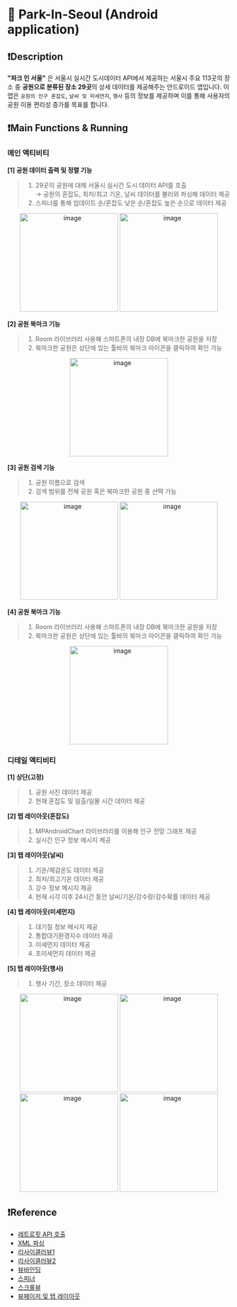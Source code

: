# 🌳 Park-In-Seoul (Android application)

## ❗️Description
**"파크 인 서울"** 은 서울시 실시간 도시데이터 API에서 제공하는 서울시 주요 113곳의 장소 중 **공원으로 분류된 장소 29곳**의 상세 데이터를 제공해주는 안드로이드 앱입니다. 이 앱은 `공원의 인구 혼잡도`, `날씨 및 미세먼지`, `행사` 등의 정보를 제공하며 이를 통해 사용자의 공원 이용 편리성 증가를 목표를 합니다. 

## ❗Main Functions & Running
### 메인 액티비티
**[1] 공원 데이터 출력 및 정렬 기능**
> 1. 29곳의 공원에 대해 서울시 실시간 도시 데이터 API를 호출<br>
> → 공원의 혼잡도, 최저/최고 기온, 날씨 데이터를 불러와 파싱해 데이터 제공
> 2. 스피너를 통해 업데이트 순/혼잡도 낮은 순/혼잡도 높은 순으로 데이터 제공
<p align="center">
<img width="222" alt="image" src="https://github.com/chaeyoungeee/Park-In-Seoul/assets/102286483/3438cfe4-5a79-4927-b58b-58e79cdffdfc">
<img width="222" alt="image" src="https://github.com/chaeyoungeee/Park-In-Seoul/assets/102286483/265e85f5-240f-40e4-913f-94dc8d3cfa57">
</p>

**[2] 공원 북마크 기능**
> 1. Room 라이브러리 사용해 스마트폰의 내장 DB에 북마크한 공원을 저장
> 2. 북마크한 공원은 상단에 있는 툴바의 북마크 아이콘을 클릭하여 확인 가능
<p align="center">
<img width="222" alt="image" src="https://github.com/chaeyoungeee/Park-In-Seoul/assets/102286483/2fe2eb4f-cd95-4d3c-8041-fb0bf069cad5">
</p>

**[3] 공원 검색 기능**
> 1. 공원 이름으로 검색
> 2. 검색 범위를 전체 공원 혹은 북마크한 공원 중 선택 가능
<p align="center">
<img width="221" alt="image" src="https://github.com/chaeyoungeee/Park-In-Seoul/assets/102286483/ae0141ab-c9de-4603-ae09-6a2057502aed">
<img width="221" alt="image" src="https://github.com/chaeyoungeee/Park-In-Seoul/assets/102286483/41165a98-98fc-465b-8b48-b94778418775">
</p>

**[4] 공원 북마크 기능**
> 1. Room 라이브러리 사용해 스마트폰의 내장 DB에 북마크한 공원을 저장
> 2. 북마크한 공원은 상단에 있는 툴바의 북마크 아이콘을 클릭하여 확인 가능
<p align="center">
<img width="222" alt="image" src="https://github.com/chaeyoungeee/Park-In-Seoul/assets/102286483/d4394cbb-1c3f-4e7a-8eab-b3a697a5773d">
</p>

### 디테일 액티비티
**[1] 상단(고정)**
> 1. 공원 사진 데이터 제공
> 2. 현재 혼잡도 및 일출/일몰 시간 데이터 제공

**[2] 탭 레이아웃(혼잡도)**
> 1. MPAndroidChart 라이브러리를 이용해 인구 전망 그래프 제공
> 2. 실시간 인구 정보 메시지 제공
<p align="center">
  
**[3] 탭 레이아웃(날씨)**
> 1. 기온/체감온도 데이터 제공
> 2. 최저/최고기온 데이터 제공
> 3. 강수 정보 메시지 제공
> 4. 현재 시각 이후 24시간 동안 날씨/기온/강수량/강수확률 데이터 제공

**[4] 탭 레이아웃(미세먼지)**
> 1. 대기질 정보 메시지 제공
> 2. 통합대기환경지수 데이터 제공
> 3. 미세먼지 데이터 제공
> 4. 초미세먼지 데이터 제공

**[5] 탭 레이아웃(행사)**
> 1. 행사 기간, 장소 데이터 제공

<p align="center">
<img width="222" alt="image" src="https://github.com/chaeyoungeee/Park-In-Seoul/assets/102286483/15406a99-d0eb-4652-acd4-a3cb926742e7">
<img width="222" alt="image" src="https://github.com/chaeyoungeee/Park-In-Seoul/assets/102286483/e0c3c8dc-26a0-490f-9e78-e2462d0595e8">
  <img width="222" alt="image" src="https://github.com/chaeyoungeee/Park-In-Seoul/assets/102286483/1c692012-4366-4459-92dc-828569abb3d0">
<img width="222" alt="image" src="https://github.com/chaeyoungeee/Park-In-Seoul/assets/102286483/8c69820e-75b3-4e0d-adc0-9782d9e74299">
</p>

## ❗️Reference
- [레트로핏 API 호출](https://hello-bryan.tistory.com/507)<br>
- [XML 파싱](https://velog.io/@changhee09/%EC%95%88%EB%93%9C%EB%A1%9C%EC%9D%B4%EB%93%9C-XmlPullParser%EB%A5%BC-%EC%9D%B4%EC%9A%A9%ED%95%9C-XML-%ED%8C%8C%EC%8B%B1)<br>
- [리사이클러뷰1](https://uknowblog.tistory.com/29)<br>
- [리사이클러뷰2](https://notepad96.tistory.com/131)<br>
- [뷰바인딩](https://duckssi.tistory.com/42)<br>
- [스피너](https://magicalcode.tistory.com/entry/%EC%BD%94%ED%8B%80%EB%A6%B0-%EC%95%88%EB%93%9C%EB%A1%9C%EC%9D%B4%EB%93%9C-%EC%8A%A4%ED%94%BC%EB%84%88Spinner-%ED%95%9C%EB%B0%A9%EC%97%90-%EB%81%9D%EB%82%B4%EA%B8%B0)<br>
- [스크롤뷰](https://velog.io/@kimbsu00/Android-7)<br>
- [뷰페이저 및 탭 레이아웃](https://minchanyoun.tistory.com/126)



